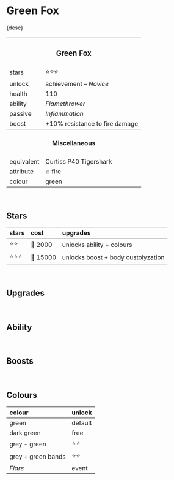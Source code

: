 # Green Fox

{desc}


<table>
  <tr>
    <th colspan="2"> <h3> Green Fox </h3> </th>
  </tr>
  <tr>
    <td> stars </td>
    <td> ⭐⭐⭐ </td>
  </tr>
  <tr>
    <td> unlock </td>
    <td> achievement – <em>Novice</em> </td>
  </tr>
  <tr>
    <td> health </td>
    <td> 110 </td>
  </tr>
  <tr>
    <td> ability </td>
    <td> <em> Flamethrower </em> </td>
  </tr>
  <tr>
    <td> passive </td>
    <td> <em> Inflammation </em> </td>
  </tr>
  <tr>
    <td> boost </td>
    <td> +10% resistance to fire damage </td>
  </tr>
  <tr>
    <th colspan="2"> <h4> Miscellaneous </h4> </th>
  </tr>
  <tr>
    <td> equivalent </td>
    <td> Curtiss P40 Tigershark </td>
  </tr>
  <tr>
    <td> attribute </td>
    <td> 🔥 fire </td>
  </tr>
  <tr>
    <td> colour </td>
    <td> green </td>
  </tr>
</table>

<br>

## Stars

| stars | cost | upgrades |
| :---- | :--- | :------- |
| ⭐⭐ | 🔸 2000 | unlocks ability + colours |
| ⭐⭐⭐ | 🔸 15000 | unlocks boost + body custolyzation |

<br>

## Upgrades

<br>

## Ability

<br>

## Boosts

<br>

## Colours

| colour | unlock |
| :----- | :----- |
| green | default |
| dark green | free |
| grey + green | ⭐⭐ |
| grey + green bands | ⭐⭐ |
| *Flare* | event |
